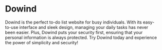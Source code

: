 # Dowind
Dowind is the perfect to-do list website for busy individuals. With its easy-to-use interface and sleek design, managing your daily tasks has never been easier. Plus, Dowind puts your security first, ensuring that your personal information is always protected. Try Dowind today and experience the power of simplicity and security!
